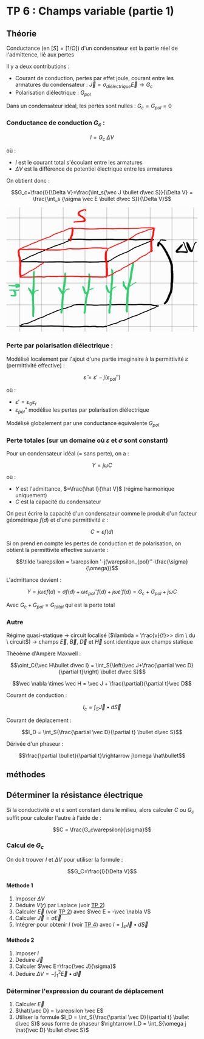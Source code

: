 # TP 6 : Champs variable (partie 1)

## Théorie

Conductance (en $[S]=[1/\Omega]$) d'un condensateur est la partie réel de l'admittence, lié aux pertes

Il y a deux contributions :
- Courant de conduction, pertes par effet joule, courant entre les armatures du condensateur : $\vec J=\sigma_{diélectrique} \vec E \rightarrow G_c$
- Polarisation diélectrique : $G_{pol}$

Dans un condensateur idéal, les pertes sont nulles : $G_c=G_{pol}=0$

### Conductance de conduction $G_c$ :

$$I = G_c \ \Delta V$$

où :
- $I$ est le courant total s'écoulant entre les armatures
- $\Delta V$ est la différence de potentiel électrique entre les armatures

On obtient donc :

$$G_c=\frac{I}{\Delta V}=\frac{\int_s{\vec J \bullet d\vec S}}{\Delta V} = \frac{\int_s {\sigma \vec E \bullet d\vec S}}{\Delta V}$$

![](attachments/Pasted%20image%2020230724152740.png)

### Perte par polarisation diélectrique :

Modélisé localement par l'ajout d'une partie imaginaire à la permittivité $\varepsilon$ (permittivité effective) :

$$\tilde \varepsilon = \varepsilon '-j(\varepsilon_{pol}'')$$

où :
- $\varepsilon ' = \varepsilon_0 \varepsilon_r$ 
- $\varepsilon_{pol}''$ modélise les pertes par polarisation diélectrique

Modélisé globalement par une conductance équivalente $G_{pol}$

### Perte totales (sur un domaine où $\varepsilon$ et $\sigma$ sont constant)

Pour un condensateur idéal (= sans perte), on a :

$$Y = j\omega C$$

où :
- $Y$ est l'admittance, $=\frac{\hat I}{\hat V}$ (régime harmonique uniquement)
- $C$ est la capacité du condensateur

On peut écrire la capacité d'un condensateur comme le produit d'un facteur géométrique $f(d)$ et d'une permittivité $\varepsilon$ :

$$C=\varepsilon f(d)$$

Si on prend en compte les pertes de conduction et de polarisation, on obtient la permittivité effective suivante :

$$\tilde \varepsilon = \varepsilon '-j(\varepsilon_{pol}''-\frac{\sigma}{\omega})$$

L'admittance devient :

$$Y=j\omega\tilde \varepsilon f(d) = \sigma f(d)+\omega \varepsilon_{pol}''f(d)+j\omega\varepsilon'f(d) = G_c+G_{pol}+j\omega C$$

Avec $G_c + G_{pol}=G_{total}$ qui est la perte total

### Autre

Régime quasi-statique $\rightarrow$ circuit localisé ($\lambda = \frac{v}{f}>> dim \ du \ circuit$) $\rightarrow$ champs $\vec E$, $\vec B$, $\vec D$ et $\vec H$ sont identique aux champs statique

Théoème d'Ampère Maxwell :

$$\oint_C{\vec H\bullet d\vec l} = \int_S{\left(\vec J+\frac{\partial \vec D}{\partial t}\right) \bullet d\vec S}$$

$$\vec \nabla \times \vec H = \vec J + \frac{\partial}{\partial t}\vec D$$

Courant de conduction :

$$I_c = \int_S{\vec J\bullet d\vec S}$$

Courant de déplacement :

$$I_D = \int_S{\frac{\partial \vec D}{\partial t} \bullet d\vec S}$$

Dérivée d'un phaseur :

$$\frac{\partial \bullet}{\partial t}\rightarrow j\omega \hat\bullet$$

## méthodes

## Déterminer la résistance électrique

Si la conductivité $\sigma$ et $\varepsilon$ sont constant dans le milieu, alors calculer $C$ ou $G_c$ suffit pour calculer l'autre à l'aide de :

$$C = \frac{G_c\varepsilon}{\sigma}$$

### Calcul de $G_c$

On doit trouver $I$ et $\Delta V$ pour utiliser la formule :

$$G_C=\frac{I}{\Delta V}$$

#### Méthode 1

1. Imposer $\Delta V$
2. Déduire $V(r)$ par Laplace (voir [TP 2](TP%202.md))
3. Calculer $\vec E$ (voir [TP 2](TP%202.md)) avec $\vec E = -\vec \nabla V$
4. Calculer $\vec J=\sigma \vec E$
5. Intégrer pour obtenir $I$ (voir [TP 4](TP%204.md)) avec $I=\int_s{\vec J \bullet d\vec S}$

#### Méthode 2

1. Imposer $I$
2. Déduire $\vec J$
3. Calculer $\vec E=\frac{\vec J}{\sigma}$
4. Déduire $\Delta V = -\int_1^2{\vec E \bullet d\vec l}$

### Déterminer l'expression du courant de déplacement

1. Calculer $\vec E$
2. $\hat{\vec D} = \varepsilon \vec E$
3. Utiliser la formule $I_D = \int_S{\frac{\partial \vec D}{\partial t} \bullet d\vec S}$ sous forme de phaseur $\rightarrow I_D = \int_S{\omega j \hat{\vec D} \bullet d\vec S}$